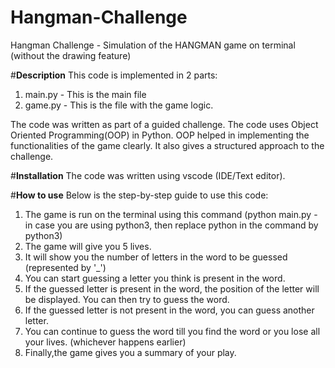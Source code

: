 # Hangman-Challenge
Hangman Challenge - Simulation of the HANGMAN game on terminal (without the drawing feature)

#**Description**
This code is implemented in 2 parts:
1. main.py - This is the main file
2. game.py - This is the file with the game logic. 

The code was written as part of a guided challenge. The code uses Object Oriented Programming(OOP) in Python. OOP helped in implementing the functionalities of the game clearly. It also gives a structured approach to the challenge.

#**Installation**
The code was written using vscode (IDE/Text editor).

#**How to use**
Below is the step-by-step guide to use this code:
1. The game is run on the terminal using this command (python main.py - in case you are using python3, then replace python in the command by python3)
2. The game will give you 5 lives.
3. It will show you the number of letters in the word to be guessed (represented by '_')
4. You can start guessing a letter you think is present in the word.
5. If the guessed letter is present in the word, the position of the letter will be displayed. You can then try to guess the word.
6. If the guessed letter is not present in the word, you can guess another letter.
7. You can continue to guess the word till you find the word or you lose all your lives. (whichever happens earlier)
8. Finally,the game gives you a summary of your play.

